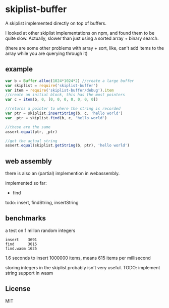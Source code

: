 # skiplist-buffer

A skiplist implemented directly on top of buffers.

I looked at other skiplist implementations on npm,
and found them to be quite slow.
Actually, slower than just using a sorted array + binary search.

(there are some other problems with array + sort, like, can't add items to the array
while you are querying through it)

## example

``` js
var b = Buffer.alloc(1024*1024*2) //create a large buffer
var skiplist = require('skiplist-buffer')
var item = require('skiplist-buffer/debug').item
//create an initial block, this has the most pointers
var c = item(b, 0, [0, 0, 0, 0, 0, 0, 0])

//returns a pointer to where the string is recorded
var ptr = skiplist.insertString(b, c, 'hello world')
var _ptr = skiplist.find(b, c, 'hello world')

//these are the same
assert.equal(ptr, _ptr)

//get the actual string
assert.equal(skiplist.getString(b, ptr), 'hello world')

```

## web assembly

there is also an (partial) implemention in webassembly.

implemented so far:

* find

todo: insert, findString, insertString

## benchmarks

a test on 1 millon random integers

```
insert    3691
find      3015
find.wasm 1625
```

1.6 seconds to insert 1000000 items, means 615 items per millisecond

storing integers in the skiplist probably isn't very useful.
TODO: implement string support in wasm

## License

MIT

